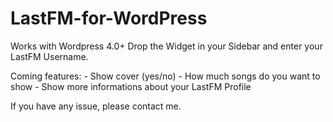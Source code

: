 # LastFM-for-WordPress

Works with Wordpress 4.0+
Drop the Widget in your Sidebar and enter your LastFM Username.

Coming features:
	- Show cover (yes/no)
	- How much songs do you want to show
	- Show more informations about your LastFM Profile

If you have any issue, please contact me.